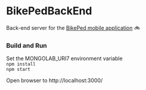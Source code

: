 # BikePedBackEnd 
Back-end server for the [BikePed mobile application](https://github.com/Sahedeva/bikePed) :bike:

### Build and Run 
Set the MONGOLAB_URI7 environment variable  
`npm install`  
`npm start`

Open browser to http://localhost:3000/
